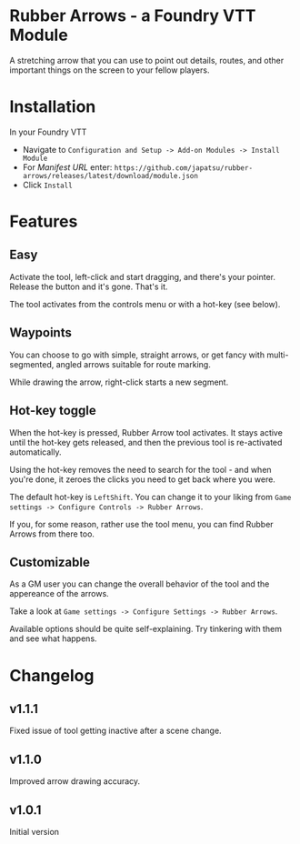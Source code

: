 # Rubber Arrows - a Foundry VTT Module

A stretching arrow that you can use to point out details, routes, and other important things on the screen to your fellow players.

# Installation

In your Foundry VTT 
- Navigate to `Configuration and Setup -> Add-on Modules -> Install Module`
- For *Manifest URL* enter: `https://github.com/japatsu/rubber-arrows/releases/latest/download/module.json`
- Click `Install`

# Features


## Easy

Activate the tool, left-click and start dragging, and there's your pointer. Release the button and it's gone. That's it.

The tool activates from the controls menu or with a hot-key (see below).

## Waypoints

You can choose to go with simple, straight arrows, or get fancy with multi-segmented, angled arrows suitable for route marking.

While drawing the arrow, right-click starts a new segment. 

## Hot-key toggle

When the hot-key is pressed, Rubber Arrow tool activates. It stays active until the hot-key gets released, and then the previous tool is re-activated automatically. 

Using the hot-key removes the need to search for the tool - and when you're done, it zeroes the clicks you need to get back where you were.

The default hot-key is `LeftShift`. You can change it to your liking from `Game settings -> Configure Controls -> Rubber Arrows`.

If you, for some reason, rather use the tool menu, you can find Rubber Arrows from there too.

## Customizable

As a GM user you can change the overall behavior of the tool and the appereance of the arrows.

Take a look at `Game settings -> Configure Settings -> Rubber Arrows`. 

Available options should be quite self-explaining. Try tinkering with them and see what happens.

# Changelog

## v1.1.1

Fixed issue of tool getting inactive after a scene change. 
## v1.1.0

Improved arrow drawing accuracy.

## v1.0.1

Initial version

